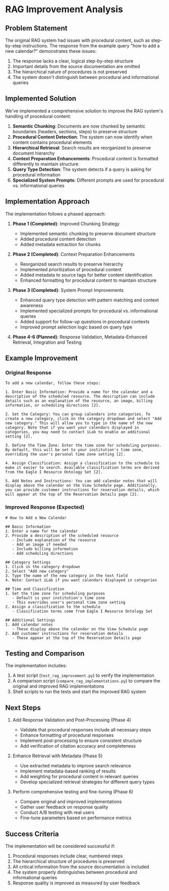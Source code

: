 # RAG Improvement Analysis

## Problem Statement

The original RAG system had issues with procedural content, such as step-by-step instructions. The response from the example query "how to add a new calendar?" demonstrates these issues:

1. The response lacks a clear, logical step-by-step structure
2. Important details from the source documentation are omitted
3. The hierarchical nature of procedures is not preserved
4. The system doesn't distinguish between procedural and informational queries

## Implemented Solution

We've implemented a comprehensive solution to improve the RAG system's handling of procedural content:

1. **Semantic Chunking**: Documents are now chunked by semantic boundaries (headers, sections, steps) to preserve structure
2. **Procedural Content Detection**: The system can now identify when content contains procedural elements
3. **Hierarchical Retrieval**: Search results are reorganized to preserve document hierarchy
4. **Context Preparation Enhancements**: Procedural content is formatted differently to maintain structure
5. **Query Type Detection**: The system detects if a query is asking for procedural information
6. **Specialized System Prompts**: Different prompts are used for procedural vs. informational queries

## Implementation Approach

The implementation follows a phased approach:

1. **Phase 1 (Completed)**: Improved Chunking Strategy
   - Implemented semantic chunking to preserve document structure
   - Added procedural content detection
   - Added metadata extraction for chunks

2. **Phase 2 (Completed)**: Context Preparation Enhancements
   - Reorganized search results to preserve hierarchy
   - Implemented prioritization of procedural content
   - Added metadata to source tags for better content identification
   - Enhanced formatting for procedural content to maintain structure

3. **Phase 3 (Completed)**: System Prompt Improvements
   - Enhanced query type detection with pattern matching and context awareness
   - Implemented specialized prompts for procedural vs. informational queries
   - Added support for follow-up questions in procedural contexts
   - Improved prompt selection logic based on query type

4. **Phase 4-6 (Planned)**: Response Validation, Metadata-Enhanced Retrieval, Integration and Testing

## Example Improvement

### Original Response
```
To add a new calendar, follow these steps:

1. Enter Basic Information: Provide a name for the calendar and a description of the scheduled resource. The description can include details such as an explanation of the resource, an image, billing information, or scheduling directions [2].

2. Set the Category: You can group calendars into categories. To create a new category, click on the category dropdown and select "Add new category." This will allow you to type in the name of the new category. Note that if you want your calendars displayed in categories, you may need to contact iLab to enable an additional setting [2].

3. Define the Time Zone: Enter the time zone for scheduling purposes. By default, this will be set to your institution's time zone, overriding the user's personal time zone setting [2].

4. Assign Classification: Assign a classification to the schedule to make it easier to search. Available classification terms are derived from the Eagle I Resource Ontology Set [2].

5. Add Notes and Instructions: You can add calendar notes that will display above the calendar on the View Schedule page. Additionally, you can provide customer instructions for reservation details, which will appear at the top of the Reservation Details page [2].
```

### Improved Response (Expected)
```
# How to Add a New Calendar

## Basic Information
1. Enter a name for the calendar
2. Provide a description of the scheduled resource
   - Include explanation of the resource
   - Add an image if needed
   - Include billing information
   - Add scheduling directions

## Category Settings
1. Click in the category dropdown
2. Select "Add new category"
3. Type the name of the new category in the text field
4. Note: Contact iLab if you want calendars displayed in categories

## Time and Classification
1. Set the time zone for scheduling purposes
   - Default is your institution's time zone
   - This overrides user's personal time zone setting
2. Assign a classification to the schedule
   - Classification terms come from Eagle I Resource Ontology Set

## Additional Settings
1. Add calendar notes
   - These display above the calendar on the View Schedule page
2. Add customer instructions for reservation details
   - These appear at the top of the Reservation Details page
```

## Testing and Comparison

The implementation includes:

1. A test script (`test_rag_improvement.py`) to verify the implementation
2. A comparison script (`compare_rag_implementations.py`) to compare the original and improved RAG implementations
3. Shell scripts to run the tests and start the improved RAG system

## Next Steps

1. Add Response Validation and Post-Processing (Phase 4)
   - Validate that procedural responses include all necessary steps
   - Enhance formatting of procedural responses
   - Implement post-processing to ensure consistent structure
   - Add verification of citation accuracy and completeness

2. Enhance Retrieval with Metadata (Phase 5)
   - Use extracted metadata to improve search relevance
   - Implement metadata-based ranking of results
   - Add weighting for procedural content in relevant queries
   - Develop specialized retrieval strategies for different query types

3. Perform comprehensive testing and fine-tuning (Phase 6)
   - Compare original and improved implementations
   - Gather user feedback on response quality
   - Conduct A/B testing with real users
   - Fine-tune parameters based on performance metrics

## Success Criteria

The implementation will be considered successful if:

1. Procedural responses include clear, numbered steps
2. The hierarchical structure of procedures is preserved
3. All critical information from the source documentation is included
4. The system properly distinguishes between procedural and informational queries
5. Response quality is improved as measured by user feedback
